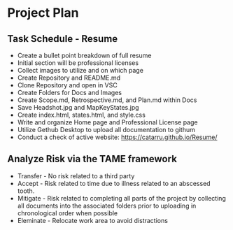 # Project Plan

## Task Schedule - Resume
 - Create a bullet point breakdown of full resume
 - Initial section will be professional licenses
 - Collect images to utilize and on which page
 - Create Repository and README.md
 - Clone Repository and open in VSC
 - Create Folders for Docs and Images
 - Create Scope.md, Retrospective.md, and Plan.md within Docs
 - Save Headshot.jpg and MapKeyStates.jpg
 - Create index.html, states.html, and style.css
 - Write and organize Home page and Professional License page
 - Utilize Gethub Desktop to upload all documentation to githum
 - Conduct a check of active website: https://catarru.github.io/Resume/

 ## Analyze Risk via the TAME framework
 - Transfer - No risk related to a third party
 - Accept - Risk related to time due to illness related to an abscessed tooth.
 - Mitigate - Risk related to completing all parts of the project by collecting all documents into the associated folders prior to uploading in chronological order when possible
 - Eleminate - Relocate work area to avoid distractions

